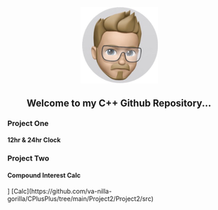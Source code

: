 <p align="center">
  <img src="https://github.com/va-nilla-gorilla/CPlusPlus/blob/main/thumbnail_IMG_0037.jpg?raw=true" width="175" title="hover text">
</p>
<h2 align="center"> Welcome to my C++ Github Repository...</h2>

<h3>Project One</h3>
<h4>12hr & 24hr Clock</h4>

<h3>Project Two</h3>
<h4>Compound Interest Calc</h4>]
[Calc](https://github.com/va-nilla-gorilla/CPlusPlus/tree/main/Project2/Project2/src)

